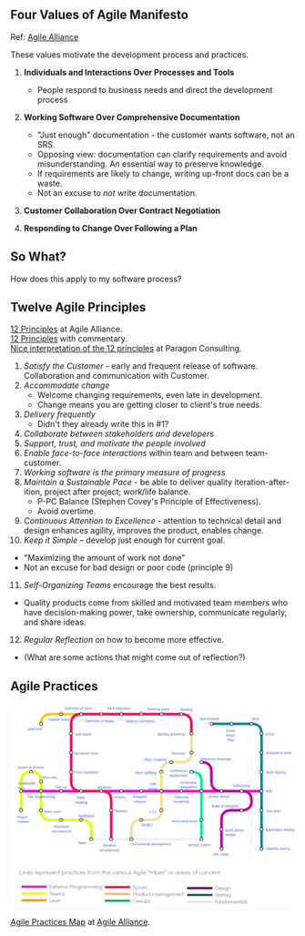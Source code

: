 ## Four Values of Agile Manifesto

Ref: [Agile Alliance](https://www.agilealliance.org/agile101/the-agile-manifesto/)

These values motivate the development process and practices.

1. **Individuals and Interactions Over Processes and Tools**
   * People respond to business needs and direct the development process

2. **Working Software Over Comprehensive Documentation**
   * "Just enough" documentation - the customer wants software, not an SRS.
   * Opposing view: documentation can clarify requirements and avoid misunderstanding.  An essential way to preserve knowledge.
   * If requirements are likely to change, writing up-front docs can be a waste.
   * Not an excuse to _not_ write documentation.

3. **Customer Collaboration Over Contract Negotiation**

4. **Responding to Change Over Following a Plan**

## So What? 

How does this apply to my software process?

## Twelve Agile Principles

[12 Principles](https://www.agilealliance.org/agile101/12-principles-behind-the-agile-manifesto/) at Agile Alliance.    
[12 Principles](https://www.smartsheet.com/comprehensive-guide-values-principles-agile-manifesto#the-twelve-agile-manifesto-principles) with commentary.    
[Nice interpretation of the 12 principles](http://www.consultparagon.com/blog/12-principles-of-agile-methodologies) at Paragon Consulting.    

1. *Satisfy the Customer* - early and frequent release of software. Collaboration and communication with Customer.
2. *Accommodate change*
   * Welcome changing requirements, even late in development.
   * Change means you are getting closer to client's true needs.
3. *Delivery frequently* 
   * Didn't they already write this in #1?
4. *Collaborate between stakeholders and developers*
5. *Support, trust, and motivate the people involved*
6. *Enable face-to-face interactions* within team and between team-customer.
7. *Working software is the primary measure of progress*
8. *Maintain a Sustainable Pace* - be able to deliver quality iteration-after-ition, project after project; work/life balance. 
   * P-PC Balance (Stephen Covey's Principle of Effectiveness). 
   * Avoid overtime.
9. *Continuous Attention to Excellence* - attention to technical detail and design enhances agility, improves the product, enables change.
10. *Keep it Simple* – develop just enough for current goal.
   * "Maximizing the amount of work not done"
   * Not an excuse for bad design or poor code (principle 9)
11. *Self-Organizing Teams* encourage the best results. 
   * Quality products come from skilled and motivated team members who have decision-making power, take ownership, communicate regularly, and share ideas.
12. *Regular Reflection* on how to become more effective.
   * (What are some actions that might come out of reflection?)

## Agile Practices

![Agile Practices Map](../images/agile-practices.png)    

[Agile Practices Map](https://www.agilealliance.org/agile101/subway-map-to-agile-practices/) at [Agile Alliance](https://www.agilealliance.org/).

